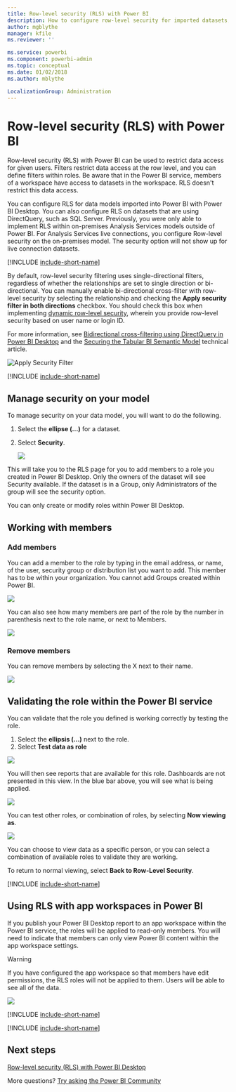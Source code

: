 ```yaml
---
title: Row-level security (RLS) with Power BI
description: How to configure row-level security for imported datasets, and DirectQuery, within the Power BI service.
author: mgblythe
manager: kfile
ms.reviewer: ''

ms.service: powerbi
ms.component: powerbi-admin
ms.topic: conceptual
ms.date: 01/02/2018
ms.author: mblythe

LocalizationGroup: Administration
---
```

# Row-level security (RLS) with Power BI
Row-level security (RLS) with Power BI can be used to restrict data access for given users. Filters restrict data access at the row level, and you can define filters within roles. Be aware that in the Power BI service, members of a workspace have access to datasets in the workspace. RLS doesn't restrict this data access. 

You can configure RLS for data models imported into Power BI with Power BI Desktop. You can also configure RLS on datasets that are using DirectQuery, such as SQL Server. Previously, you were only able to implement RLS within on-premises Analysis Services models outside of Power BI. For Analysis Services live connections, you configure Row-level security on the on-premises model. The security option will not show up for live connection datasets.

[!INCLUDE [include-short-name](./includes/rls-desktop-define-roles.md)]

By default, row-level security filtering uses single-directional filters, regardless of whether the relationships are set to single direction or bi-directional. You can manually enable bi-directional cross-filter with row-level security by selecting the relationship and checking the **Apply security filter in both directions** checkbox. You should check this box when implementing [dynamic row-level security](https://docs.microsoft.com/sql/analysis-services/supplemental-lesson-implement-dynamic-security-by-using-row-filters), wherein you provide row-level security based on user name or login ID.

For more information, see [Bidirectional cross-filtering using DirectQuery in Power BI Desktop](desktop-bidirectional-filtering.md) and the [Securing the Tabular BI Semantic Model](http://download.microsoft.com/download/D/2/0/D20E1C5F-72EA-4505-9F26-FEF9550EFD44/Securing%20the%20Tabular%20BI%20Semantic%20Model.docx) technical article.

![Apply Security Filter](media/service-admin-rls/rls-apply-security-filter.png)


[!INCLUDE [include-short-name](./includes/rls-desktop-view-as-roles.md)]

## Manage security on your model
To manage security on your data model, you will want to do the following.

1. Select the **ellipse (…)** for a dataset.
2. Select **Security**.
   
   ![](media/service-admin-rls/rls-security.png)

This will take you to the RLS page for you to add members to a role you created in Power BI Desktop. Only the owners of the dataset will see Security available. If the dataset is in a Group, only Administrators of the group will see the security option. 

You can only create or modify roles within Power BI Desktop.

## Working with members
### Add members
You can add a member to the role by typing in the email address, or name, of the user, security group or distribution list you want to add. This member has to be within your organization. You cannot add Groups created within Power BI.

![](media/service-admin-rls/rls-add-member.png)

You can also see how many members are part of the role by the number in parenthesis next to the role name, or next to Members.

![](media/service-admin-rls/rls-member-count.png)

### Remove members
You can remove members by selecting the X next to their name. 

![](media/service-admin-rls/rls-remove-member.png)

## Validating the role within the Power BI service
You can validate that the role you defined is working correctly by testing the role. 

1. Select the **ellipsis (...)** next to the role.
2. Select **Test data as role**

![](media/service-admin-rls/rls-test-role.png)

You will then see reports that are available for this role. Dashboards are not presented in this view. In the blue bar above, you will see what is being applied.

![](media/service-admin-rls/rls-test-role2.png)

You can test other roles, or combination of roles, by selecting **Now viewing as**.

![](media/service-admin-rls/rls-test-role3.png)

You can choose to view data as a specific person, or you can select a combination of available roles to validate they are working. 

To return to normal viewing, select **Back to Row-Level Security**.

[!INCLUDE [include-short-name](./includes/rls-usernames.md)]

## Using RLS with app workspaces in Power BI
If you publish your Power BI Desktop report to an app workspace within the Power BI service, the roles will be applied to read-only members. You will need to indicate that members can only view Power BI content within the app workspace settings.

> [!WARNING]
> If you have configured the app workspace so that members have edit permissions, the RLS roles will not be applied to them. Users will be able to see all of the data.
> 
> 

![](media/service-admin-rls/rls-group-settings.png)

[!INCLUDE [include-short-name](./includes/rls-limitations.md)]

[!INCLUDE [include-short-name](./includes/rls-faq.md)]

## Next steps
[Row-level security (RLS) with Power BI Desktop](desktop-rls.md)  

More questions? [Try asking the Power BI Community](http://community.powerbi.com/)

